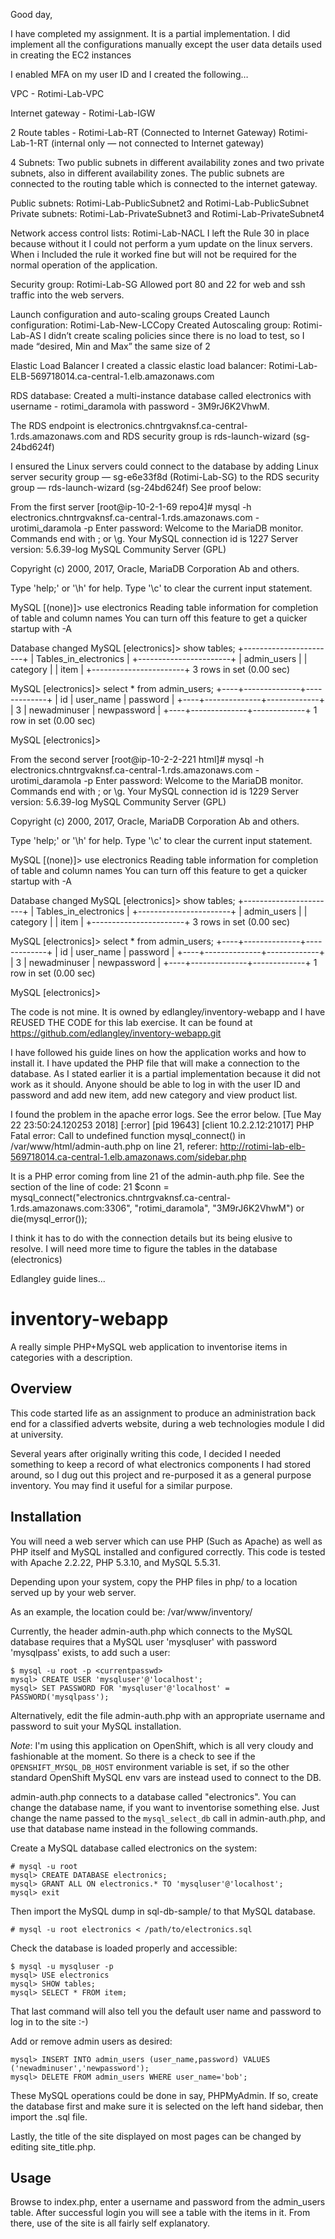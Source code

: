 Good day,

I have completed my assignment. It is a partial implementation. I did implement all the configurations manually except the user data details used in creating the EC2 instances

I enabled MFA on my user ID and I created the following…

VPC - Rotimi-Lab-VPC

Internet gateway - Rotimi-Lab-IGW

2 Route tables - Rotimi-Lab-RT (Connected to Internet Gateway)
			   Rotimi-Lab-1-RT (internal only — not connected to Internet gateway)

4 Subnets: Two public subnets in different availability zones and two private subnets, also in different availability zones. The public subnets are connected to the routing table which is connected to the internet gateway.

Public subnets: Rotimi-Lab-PublicSubnet2 and Rotimi-Lab-PublicSubnet
Private subnets: Rotimi-Lab-PrivateSubnet3 and Rotimi-Lab-PrivateSubnet4

Network access control lists: Rotimi-Lab-NACL
I left the Rule 30 in place because without it I could not perform a yum update on the linux servers. When i Included the rule it worked fine but will not be required for the normal operation of the application.

Security group: Rotimi-Lab-SG
Allowed port 80 and 22 for web and ssh traffic into the web servers.

Launch configuration and auto-scaling groups
Created Launch configuration: Rotimi-Lab-New-LCCopy
Created Autoscaling group: Rotimi-Lab-AS
I didn’t create scaling policies since there is no load to test, so I made “desired, Min and Max” the same size of 2

Elastic Load Balancer
I created a classic elastic load balancer: Rotimi-Lab-ELB-569718014.ca-central-1.elb.amazonaws.com

RDS database:
Created a multi-instance database called electronics with username - rotimi_daramola with password - 3M9rJ6K2VhwM. 

The RDS endpoint is electronics.chntrgvaknsf.ca-central-1.rds.amazonaws.com and RDS security group is rds-launch-wizard (sg-24bd624f)

I ensured the Linux servers could connect to the database by adding Linux server security group — sg-e6e33f8d (Rotimi-Lab-SG) to the RDS security group — rds-launch-wizard (sg-24bd624f) See proof below:

From the first server
[root@ip-10-2-1-69 repo4]# mysql -h electronics.chntrgvaknsf.ca-central-1.rds.amazonaws.com -urotimi_daramola -p
Enter password: 
Welcome to the MariaDB monitor.  Commands end with ; or \g.
Your MySQL connection id is 1227
Server version: 5.6.39-log MySQL Community Server (GPL)

Copyright (c) 2000, 2017, Oracle, MariaDB Corporation Ab and others.

Type 'help;' or '\h' for help. Type '\c' to clear the current input statement.

MySQL [(none)]> use electronics
Reading table information for completion of table and column names
You can turn off this feature to get a quicker startup with -A

Database changed
MySQL [electronics]> show tables;
+-----------------------+
| Tables_in_electronics |
+-----------------------+
| admin_users           |
| category              |
| item                  |
+-----------------------+
3 rows in set (0.00 sec)

MySQL [electronics]> select * from admin_users;
+----+--------------+-------------+
| id | user_name    | password    |
+----+--------------+-------------+
|  3 | newadminuser | newpassword |
+----+--------------+-------------+
1 row in set (0.00 sec)

MySQL [electronics]>

From the second server
[root@ip-10-2-2-221 html]# mysql -h electronics.chntrgvaknsf.ca-central-1.rds.amazonaws.com -urotimi_daramola -p
Enter password: 
Welcome to the MariaDB monitor.  Commands end with ; or \g.
Your MySQL connection id is 1229
Server version: 5.6.39-log MySQL Community Server (GPL)

Copyright (c) 2000, 2017, Oracle, MariaDB Corporation Ab and others.

Type 'help;' or '\h' for help. Type '\c' to clear the current input statement.

MySQL [(none)]> use electronics
Reading table information for completion of table and column names
You can turn off this feature to get a quicker startup with -A

Database changed
MySQL [electronics]> show tables;
+-----------------------+
| Tables_in_electronics |
+-----------------------+
| admin_users           |
| category              |
| item                  |
+-----------------------+
3 rows in set (0.00 sec)

MySQL [electronics]> select * from admin_users;
+----+--------------+-------------+
| id | user_name    | password    |
+----+--------------+-------------+
|  3 | newadminuser | newpassword |
+----+--------------+-------------+
1 row in set (0.00 sec)

MySQL [electronics]>

The code is not mine. It is owned by edlangley/inventory-webapp and I have REUSED THE CODE for this lab exercise. It can be found at https://github.com/edlangley/inventory-webapp.git

I have followed his guide lines on how the application works and how to install it. I have updated the PHP file that will make a connection to the database. As I stated earlier it is a partial implementation because it did not work as it should. Anyone should be able to log in with the user ID and password and add new item, add new category and view product list. 

I found the problem in the apache error logs. See the error below.
[Tue May 22 23:50:24.120253 2018] [:error] [pid 19643] [client 10.2.2.12:21017] PHP Fatal error:  Call to undefined function mysql_connect() in /var/www/html/admin-auth.php on line 21, referer: http://rotimi-lab-elb-569718014.ca-central-1.elb.amazonaws.com/sidebar.php

It is a PHP error coming from line 21 of the admin-auth.php file. See the section of the line of code:
21                         $conn = mysql_connect("electronics.chntrgvaknsf.ca-central-1.rds.amazonaws.com:3306", "rotimi_daramola", "3M9rJ6K2VhwM") or die(mysql_error());

I think it has to do with the connection details but its being elusive to resolve. I will need more time to figure the tables in the database (electronics)

Edlangley guide lines...

inventory-webapp
================

A really simple PHP+MySQL web application to inventorise items in
categories with a description.

Overview
--------
This code started life as an assignment to produce an administration
back end for a classified adverts website, during a web technologies
module I did at university. 

Several years after originally writing this code, I decided I needed
something to keep a record of what electronics components I had stored
around, so I dug out this project and re-purposed it as a general
purpose inventory. You may find it useful for a similar purpose.

Installation
------------
You will need a web server which can use PHP (Such as Apache) as well
as PHP itself and MySQL installed and configured correctly. This code
is tested with Apache 2.2.22, PHP 5.3.10, and MySQL 5.5.31.

Depending upon your system, copy the PHP files in php/ to a
location served up by your web server.

As an example, the location could be: /var/www/inventory/

Currently, the header admin-auth.php which connects to the MySQL
database requires that a MySQL user 'mysqluser' with password
'mysqlpass' exists, to add such a user:

	$ mysql -u root -p <currentpasswd>
	mysql> CREATE USER 'mysqluser'@'localhost';
	mysql> SET PASSWORD FOR 'mysqluser'@'localhost' = PASSWORD('mysqlpass');

Alternatively, edit the file admin-auth.php with an appropriate
username and password to suit your MySQL installation.

*Note*: I'm using this application on OpenShift, which is all very
cloudy and fashionable at the moment. So there is a check to see
if the `OPENSHIFT_MYSQL_DB_HOST` environment variable is set, if so
the other standard OpenShift MySQL env vars are instead used to
connect to the DB.

admin-auth.php connects to a database called "electronics". You can
change the database name, if you want to inventorise
something else. Just change the name passed to the `mysql_select_db`
call in admin-auth.php, and use that database name instead in the
following commands.

Create a MySQL database called electronics on the system:

	# mysql -u root
	mysql> CREATE DATABASE electronics;
	mysql> GRANT ALL ON electronics.* TO 'mysqluser'@'localhost';
	mysql> exit
	
Then import the MySQL dump in sql-db-sample/ to that MySQL database.

	# mysql -u root electronics < /path/to/electronics.sql

Check the database is loaded properly and accessible:

	$ mysql -u mysqluser -p
	mysql> USE electronics
	mysql> SHOW tables;
	mysql> SELECT * FROM item;

That last command will also tell you the default user name and
password to log in to the site :-)

Add or remove admin users as desired:

	mysql> INSERT INTO admin_users (user_name,password) VALUES ('newadminuser','newpassword');
	mysql> DELETE FROM admin_users WHERE user_name='bob';

These MySQL operations could be done in say, PHPMyAdmin. If so,
create the database first and make sure it is selected on the left
hand sidebar, then import the .sql file.

Lastly, the title of the site displayed on most pages can be changed
by editing site_title.php.

Usage
-----
Browse to index.php, enter a username and password from the admin_users
table. After successful login you will see a table with the items in it.
From there, use of the site is all fairly self explanatory.




